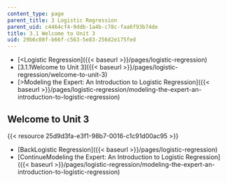 ```yaml
---
content_type: page
parent_title: 3 Logistic Regression
parent_uid: c4464cf4-9ddb-1a4b-c78c-faa6f93b74de
title: 3.1 Welcome to Unit 3
uid: 29b6c08f-b66f-c563-5e83-256d2e175fed
---
```


*   [\<Logistic Regression]({{< baseurl >}}/pages/logistic-regression)
*   [3.1.1Welcome to Unit 3]({{< baseurl >}}/pages/logistic-regression/welcome-to-unit-3)
*   [\>Modeling the Expert: An Introduction to Logistic Regression]({{< baseurl >}}/pages/logistic-regression/modeling-the-expert-an-introduction-to-logistic-regression)

Welcome to Unit 3
-----------------

{{< resource 25d9d3fa-e3f1-98b7-0016-c1c91d00ac95 >}}

*   [BackLogistic Regression]({{< baseurl >}}/pages/logistic-regression)
*   [ContinueModeling the Expert: An Introduction to Logistic Regression]({{< baseurl >}}/pages/logistic-regression/modeling-the-expert-an-introduction-to-logistic-regression)